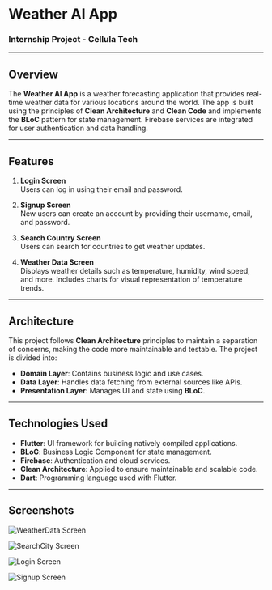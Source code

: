 # Weather AI App

### Internship Project - Cellula Tech

---

## Overview

The **Weather AI App** is a weather forecasting application that provides real-time weather data for various locations around the world. The app is built using the principles of **Clean Architecture** and **Clean Code** and implements the **BLoC** pattern for state management. Firebase services are integrated for user authentication and data handling.

---

## Features

1. **Login Screen**  
   Users can log in using their email and password.

2. **Signup Screen**  
   New users can create an account by providing their username, email, and password.

3. **Search Country Screen**  
   Users can search for countries to get weather updates.

4. **Weather Data Screen**  
   Displays weather details such as temperature, humidity, wind speed, and more. Includes charts for visual representation of temperature trends.

---

## Architecture

This project follows **Clean Architecture** principles to maintain a separation of concerns, making the code more maintainable and testable. The project is divided into:

- **Domain Layer**: Contains business logic and use cases.
- **Data Layer**: Handles data fetching from external sources like APIs.
- **Presentation Layer**: Manages UI and state using **BLoC**.

---

## Technologies Used

- **Flutter**: UI framework for building natively compiled applications.
- **BLoC**: Business Logic Component for state management.
- **Firebase**: Authentication and cloud services.
- **Clean Architecture**: Applied to ensure maintainable and scalable code.
- **Dart**: Programming language used with Flutter.

---

## Screenshots

![WeatherData Screen](screenshots/weatherData.jpg)

![SearchCity Screen](screenshots/search.jpg)

![Login Screen](screenshots/login.jpg)

![Signup Screen](screenshots/signup.jpg)